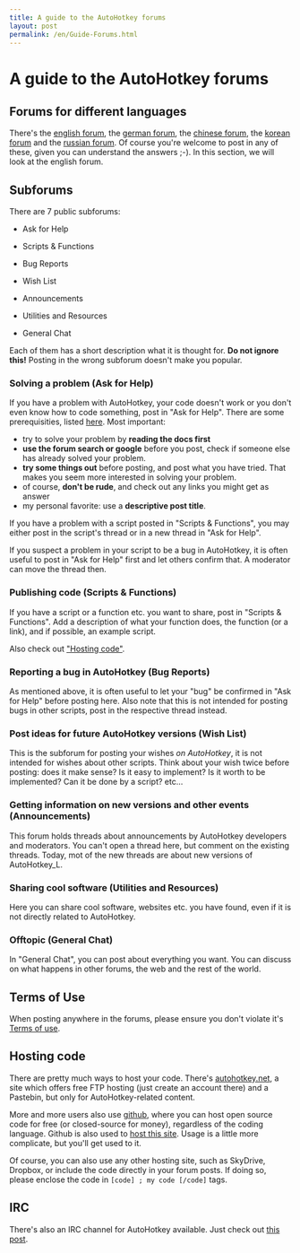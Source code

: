 ```yaml
---
title: A guide to the AutoHotkey forums
layout: post
permalink: /en/Guide-Forums.html
---
```


# A guide to the AutoHotkey forums

## Forums for different languages
There's the [english forum](http://www.autohotkey.com/forum/), the [german forum](http://de.autohotkey.com/forum/), the [chinese forum](http://ahk.5d6d.com/), the [korean forum](http://cafe.naver.com/AutoHotKey) and the [russian forum](http://forum.script-coding.com/viewforum.php?id=13). Of course you're welcome to post in any of these, given you can understand the answers ;-).
In this section, we will look at the english forum.

## Subforums
There are 7 public subforums:
* Ask for Help
* Scripts & Functions
* Bug Reports
* Wish List
* Announcements

* Utilities and Resources
* General Chat

Each of them has a short description what it is thought for. **Do not ignore this!** Posting in the wrong subforum doesn't make you popular.

### Solving a problem (Ask for Help)
If you have a problem with AutoHotkey, your code doesn't work or you don't even know how to code something, post in "Ask for Help". There are some prerequisities, listed [here](http://www.autohotkey.com/forum/viewtopic.php?t=4986). Most important:
* try to solve your problem by **reading the docs first**
* **use the forum search or google** before you post, check if someone else has already solved your problem.
* **try some things out** before posting, and post what you have tried. That makes you seem more interested in solving your problem.
* of course, **don't be rude**, and check out any links you might get as answer
* my personal favorite: use a **descriptive post title**.

If you have a problem with a script posted in "Scripts & Functions", you may either post in the script's thread or in a new thread in "Ask for Help".

If you suspect a problem in your script to be a bug in AutoHotkey, it is often useful to post in "Ask for Help" first and let others confirm that. A moderator can move the thread then.

### Publishing code (Scripts & Functions)
If you have a script or a function etc. you want to share, post in "Scripts & Functions". Add a description of what your function does, the function (or a link), and if possible, an example script.

Also check out ["Hosting code"](#hosting_code).

### Reporting a bug in AutoHotkey (Bug Reports)
As mentioned above, it is often useful to let your "bug" be confirmed in "Ask for Help" before posting here. Also note that this is not intended for posting bugs in other scripts, post in the respective thread instead.

### Post ideas for future AutoHotkey versions (Wish List)
This is the subforum for posting your wishes *on AutoHotkey*, it is not intended for wishes about other scripts. Think about your wish twice before posting: does it make sense? Is it easy to implement? Is it worth to be implemented? Can it be done by a script? etc...

### Getting information on new versions and other events (Announcements)
This forum holds threads about announcements by AutoHotkey developers and moderators. You can't open a thread here, but comment on the existing threads. Today, mot of the new threads are about new versions of AutoHotkey\_L.

### Sharing cool software (Utilities and Resources)
Here you can share cool software, websites etc. you have found, even if it is not directly related to AutoHotkey.

### Offtopic (General Chat)
In "General Chat", you can post about everything you want. You can discuss on what happens in other forums, the web and the rest of the world.

## Terms of Use
When posting anywhere in the forums, please ensure you don't violate it's [Terms of use]().

## Hosting code
There are pretty much ways to host your code. There's [autohotkey.net](http://www.autohotkey.net), a site which offers free FTP hosting (just create an account there) and a Pastebin, but only for AutoHotkey-related content.

More and more users also use [github](https://www.github.com), where you can host open source code for free (or closed-source for money), regardless of the coding language. Github is also used to [host this site](https://www.github.com/maul-esel/ahkbook/). Usage is a little more complicate, but you'll get used to it.

Of course, you can also use any other hosting site, such as SkyDrive, Dropbox, or include the code directly in your forum posts. If doing so, please enclose the code in `[code] ; my code [/code]` tags.

## IRC
There's also an IRC channel for AutoHotkey available. Just check out [this post](http://www.autohotkey.com/forum/viewtopic.php?t=28311).
